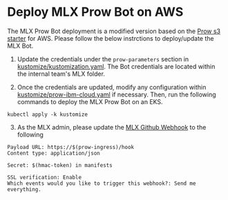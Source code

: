 # Deploy MLX Prow Bot on AWS

The MLX Prow Bot deployment is a modified version based on the [Prow s3 starter](https://github.com/kubernetes/test-infra/blob/master/config/prow/cluster/starter-s3.yaml) for AWS. Please follow the below instrctions to deploy/update the MLX Bot.

1. Update the credentials under the `prow-parameters` section in [kustomize/kustomization.yaml](kustomize/kustomization.yaml). The Bot credentials are located within the internal team's MLX folder.

2. Once the credentials are updated, modify any configuration within [kustomize/prow-ibm-cloud.yaml](kustomize/prow-ibm-cloud.yaml) if necessary. Then, run the following commands to deploy the MLX Prow Bot on an EKS.
```shell
kubectl apply -k kustomize
```

3. As the MLX admin, please update the [MLX Github Webhook](https://github.com/organizations/machine-learning-exchange/settings/hooks) to the following
```
Payload URL: https://$(prow-ingress)/hook
Content type: application/json

Secret: $(hmac-token) in manifests

SSL verification: Enable
Which events would you like to trigger this webhook?: Send me everything.
```
